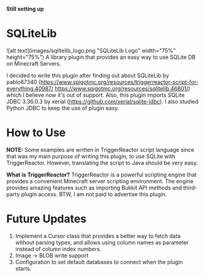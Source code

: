 **Still setting up**

# SQLiteLib
![alt text](images/sqlitelib_logo.png "SQLiteLib Logo" width="75%" height="75%")
A library plugin that provides an easy way to use SQLite DB on Minecraft Servers.

I decided to write this plugin after finding out about SQLiteLib by pablo67340 (https://www.spigotmc.org/resources/triggerreactor-script-for-everything.40987/ https://www.spigotmc.org/resources/sqlitelib.46801/) which I believe now it's out of support. Also, this plugin imports SQLite JDBC 3.36.0.3 by xerial (https://github.com/xerial/sqlite-jdbc). I also studied Python JDBC to keep the use of plugin easy.

# How to Use
**NOTE:** Some examples are written in TriggerReactor script language since that was my main purpose of writing this plugin; to use SQLite with TriggerReactor. However, translating the script to Java should be very easy.

**What is TriggerReactor?** TriggerReactor is a powerful scripting engine that provides a convenient Minecraft server scripting environment. The engine provides amazing features such as importing Bukkit API methods and third-party plugin access. BTW, I am not paid to advertise this plugin.

# Future Updates
1. Implement a Cursor class that provides a better way to fetch data without parsing types, and allows using column names as parameter instead of column index numbers.
2. Image -> BLOB write support
3. Configuration to set default databases to connect when the plugin starts.
